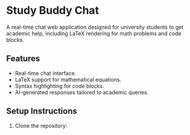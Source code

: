 # Study Buddy Chat

A real-time chat web application designed for university students to get academic help, including LaTeX rendering for math problems and code blocks.

## Features
- Real-time chat interface.
- LaTeX support for mathematical equations.
- Syntax highlighting for code blocks.
- AI-generated responses tailored to academic queries.

## Setup Instructions

1. Clone the repository:
